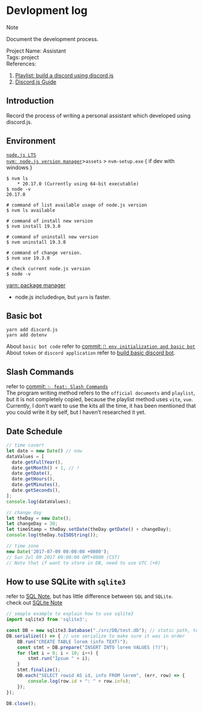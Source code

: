 # Devlopment log
> [!NOTE]  
> Document the development process.
> 
> Project Name: Assistant  
> Tags: project  
> References:
> 1. [Playlist: build a discord using discord.js](https://youtube.com/playlist?list=PLSCgthA1AnidGdmSea6V6N24O8mXESrf3&si=xwGpzJ1xp7SAwlsu)
> 2. [Discord.js Guide](https://discordjs.guide/#before-you-begin)

## Introduction
Record the process of writing a personal assistant which developed using discord.js.

## Environment
[`node.js LTS`](https://nodejs.org/en)  
[`nvm: node.js version manager`](https://github.com/coreybutler/nvm-windows/releases)>`assets` > `nvm-setup.exe` { if dev with windows }
```
$ nvm ls
	* 20.17.0 (Currently using 64-bit executable)
$ node -v
20.17.0

# command of list available usage of node.js version
$ nvm ls available

# command of install new version
$ nvm install 19.3.0

# command of uninstall new version
$ nvm uninstall 19.3.0

# command of change version.
$ nvm use 19.3.0

# check current node.js version
$ node -v
```
[yarn: package manager](https://classic.yarnpkg.com/lang/en/docs/install/#windows-stable)
- node.js included`npm`, but `yarn` is faster.

## Basic bot
```
yarn add discord.js
yarn add dotenv
```
About `basic bot code` refer to [commit: `🎉 env initialization and basic bot`](https://github.com/kiol1812/Assistant/commit/c7bc285b455057269e9b2a6590b0172246c086ca)  
About `token` or `discord application` refer to [build basic discord bot](https://youtu.be/-oBSz4MZC6Q?si=IbbbM3TPUqgt0J-s).

## Slash Commands
refer to [commit: `✨ feat: Slash Commands`](https://github.com/kiol1812/Assistant/commit/773d198a05dc304ea7fa6c9675b8947a14c6f624)  
The program writing method refers to the `official documents` and `playlist`, but it is not completely copied, because the playlist method uses `vite`, `vue`.  
Currently, I don’t want to use the kits all the time, it has been mentioned that you could write it by self, but I haven’t researched it yet.

## Date Schedule
``` javascript
// time covert
let date = new Date() // now
dataValues = [
  date.getFullYear(),
  date.getMonth() + 1, // !
  date.getDate(),
  date.getHours(),
  date.getMinutes(),
  date.getSeconds(),
];
console.log(dataValues);
```
``` javascript
// change day
let theDay = new Date();
let changeDay = 30;
let timeStamp = theDay.setDate(theDay.getDate() + changeDay);
console.log(theDay.toISOString());
```
``` javascript
// time zone
new Date('2017-07-09 00:00:00 +0800');
// Sun Jul 09 2017 00:00:00 GMT+0800 (CST)
// Note that if want to store in DB, need to use UTC (+0)
```


## How to use SQLite with `sqlite3`
refer to [SQL Note](./Note/SQL.md), but has little difference between `SQL` and `SQLite`.  
check out [SQLite Note](./Note/SQLite.md)
``` javascript
// smaple example to explain how to use sqlite3
import sqlite3 from 'sqlite3';

const DB = new sqlite3.Database("./src/DB/test.db"); // static path, template
DB.serialize(() => { // use serialize to make sure it was in order
    DB.run("CREATE TABLE lorem (info TEXT)");
    const stmt = DB.prepare("INSERT INTO lorem VALUES (?)");
    for (let i = 0; i < 10; i++) {
        stmt.run("Ipsum " + i);
    }
    stmt.finalize();
    DB.each("SELECT rowid AS id, info FROM lorem", (err, row) => {
        console.log(row.id + ": " + row.info);
    });
});

DB.close();
```
